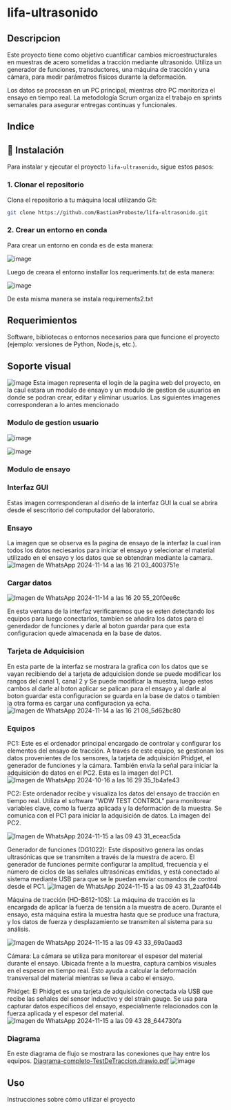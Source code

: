 # lifa-ultrasonido
## Descripcion
Este proyecto tiene como objetivo cuantificar cambios microestructurales en muestras de acero sometidas a tracción mediante ultrasonido. Utiliza un generador de funciones, transductores, una máquina de tracción y  una cámara, para medir parámetros físicos durante la deformación.

Los datos se procesan en un PC principal, mientras otro PC monitoriza el ensayo en tiempo real. La metodología Scrum organiza el trabajo en sprints semanales para asegurar entregas continuas y funcionales.

## Indice

## 📂 Instalación

Para instalar y ejecutar el proyecto `lifa-ultrasonido`, sigue estos pasos:

### 1. Clonar el repositorio

Clona el repositorio a tu máquina local utilizando Git:
```bash
git clone https://github.com/BastianProboste/lifa-ultrasonido.git
```
### 2. Crear un entorno en conda
Para crear un entorno en conda es de esta manera:

![image](https://github.com/user-attachments/assets/cf8c89ee-c585-4e1b-8158-7343f917c6e4)

Luego de creara el entorno installar los requeriments.txt de esta manera:

![image](https://github.com/user-attachments/assets/ce1376c4-912c-44cc-97f8-099d5ec2d85b)

De esta misma manera se instala requirements2.txt



## Requerimientos
Software, bibliotecas o entornos necesarios para que funcione el proyecto (ejemplo: versiones de Python, Node.js, etc.).


## Soporte visual

![image](https://github.com/user-attachments/assets/49f36865-22c3-4e3b-887f-6b430802f2d1)
Esta imagen representa el login de la pagina web del proyecto, en la caul estara un modulo de ensayo y un modulo de gestion de usuarios en donde se podran crear, editar  y eliminar usuarios. Las siguientes imagenes corresponderan a lo antes mencionado

### Modulo de gestion usuario
![image](https://github.com/user-attachments/assets/7aa8b83b-52c5-4c84-9cec-9dde561955a7)

![image](https://github.com/user-attachments/assets/669e6ad6-585b-438d-80bf-a672f9f392b9)

### Modulo de ensayo



### Interfaz GUI
Estas imagen corresponderan al diseño de la interfaz GUI la cual se abrira desde el sescritorio del computador del laboratorio.

### Ensayo

La imagen que se observa es la pagina de ensayo de la interfaz la cual iran todos los datos neciesarios para iniciar el ensayo  y selecionar el material utilizado en el ensayo y los datos que se obtendran mediante la camara.
![Imagen de WhatsApp 2024-11-14 a las 16 21 03_4003751e](https://github.com/user-attachments/assets/322521f4-4985-498b-bf20-a670d78b3561)


### Cargar datos
![Imagen de WhatsApp 2024-11-14 a las 16 20 55_20f0ee6c](https://github.com/user-attachments/assets/b68f687b-98da-419f-b32a-600552c38fd6)


En esta ventana de la interfaz verificaremos que se esten detectando los equipos para luego conectarlos, tambien se añadira los datos para el generdador de funciones y darle al boton guardar para que esta configuracion quede almacenada en la base de datos.


### Tarjeta de Adquicision
En esta parte de la interfaz se mostrara la grafica con los datos que se vayan recibiendo del a tarjeta de adquicision  donde se puede modificar los rangos del canal 1, canal 2 y Se puede modificar la muestra, luego estos cambos al darle al boton aplicar se palican para el ensayo y al darle al boton guardar esta configuracion se guarda en la base de datos o tambien la otra forma es cargar una configuracion ya echa.
![Imagen de WhatsApp 2024-11-14 a las 16 21 08_5d62bc80](https://github.com/user-attachments/assets/e3020b17-9cb4-48a5-93f2-9380304619e9)

### Equipos
PC1:
Este es el ordenador principal encargado de controlar y configurar los elementos del ensayo de tracción. A través de este equipo, se gestionan los datos provenientes de los sensores, la tarjeta de adquisición Phidget, el generador de funciones y la cámara. También envía la señal para iniciar la adquisición de datos en el PC2. Esta es la imagen del PC1.
![Imagen de WhatsApp 2024-10-16 a las 16 29 35_1b4afe43](https://github.com/user-attachments/assets/1a05ca57-5d4e-4746-9516-d7ba2f65a6e5)


PC2:
Este ordenador recibe y visualiza los datos del ensayo de tracción en tiempo real. Utiliza el software "WDW TEST CONTROL" para monitorear variables clave, como la fuerza aplicada y la deformación de la muestra. Se comunica con el PC1 para iniciar la adquisición de datos. La imagen del PC2.

![Imagen de WhatsApp 2024-11-15 a las 09 43 31_eceac5da](https://github.com/user-attachments/assets/61d903d4-3949-4c67-9fdc-2823509daf78)


Generador de funciones (DG1022):
Este dispositivo genera las ondas ultrasónicas que se transmiten a través de la muestra de acero. El generador de funciones permite configurar la amplitud, frecuencia y el número de ciclos de las señales ultrasónicas emitidas, y está conectado al sistema mediante USB para que se le puedan enviar comandos de control desde el PC1.
![Imagen de WhatsApp 2024-11-15 a las 09 43 31_2aaf044b](https://github.com/user-attachments/assets/d4c53af6-460f-4041-8344-80111781d0f2)



Máquina de tracción (HD-B612-10S):
La máquina de tracción es la encargada de aplicar la fuerza de tensión a la muestra de acero. Durante el ensayo, esta máquina estira la muestra hasta que se produce una fractura, y los datos de fuerza y desplazamiento se transmiten al sistema para su análisis.

![Imagen de WhatsApp 2024-11-15 a las 09 43 33_69a0aad3](https://github.com/user-attachments/assets/04a199f5-2378-4494-adbc-0be51e570308)


Cámara:
La cámara se utiliza para monitorear el espesor del material durante el ensayo. Ubicada frente a la muestra, captura cambios visuales en el espesor en tiempo real. Esto ayuda a calcular la deformación transversal del material mientras se lleva a cabo el ensayo.


Phidget:
El Phidget es una tarjeta de adquisición conectada vía USB que recibe las señales del sensor inductivo y del strain gauge. Se usa para capturar datos específicos del ensayo, especialmente relacionados con la fuerza aplicada y el espesor del material.
![Imagen de WhatsApp 2024-11-15 a las 09 43 28_644730fa](https://github.com/user-attachments/assets/67e0db33-f17a-4555-89d2-dc02010294de)


### Diagrama 
En este diagrama de flujo se mostrara las conexiones que hay entre los equipos.
[Diagrama-completo-TestDeTraccion.drawio.pdf](https://github.com/user-attachments/files/17759980/Diagrama-completo-TestDeTraccion.drawio.pdf)
![image](https://github.com/user-attachments/assets/d9f41e05-8f8a-44e4-8941-b058b9e3bcdd)


## Uso


Instrucciones sobre cómo utilizar el proyecto




